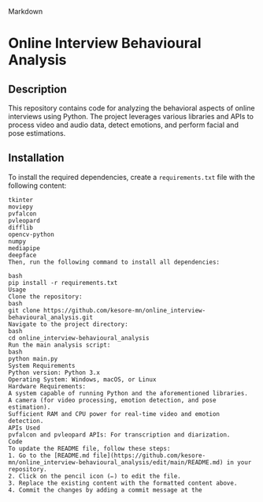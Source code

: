 
Markdown
# Online Interview Behavioural Analysis

## Description
This repository contains code for analyzing the behavioral aspects of online interviews using Python. The project leverages various libraries and APIs to process video and audio data, detect emotions, and perform facial and pose estimations.

## Installation
To install the required dependencies, create a `requirements.txt` file with the following content:

```plaintext
tkinter
moviepy
pvfalcon
pvleopard
difflib
opencv-python
numpy
mediapipe
deepface
Then, run the following command to install all dependencies:

bash
pip install -r requirements.txt
Usage
Clone the repository:
bash
git clone https://github.com/kesore-mn/online_interview-behavioural_analysis.git
Navigate to the project directory:
bash
cd online_interview-behavioural_analysis
Run the main analysis script:
bash
python main.py
System Requirements
Python version: Python 3.x
Operating System: Windows, macOS, or Linux
Hardware Requirements:
A system capable of running Python and the aforementioned libraries.
A camera (for video processing, emotion detection, and pose estimation).
Sufficient RAM and CPU power for real-time video and emotion detection.
APIs Used
pvfalcon and pvleopard APIs: For transcription and diarization.
Code
To update the README file, follow these steps:
1. Go to the [README.md file](https://github.com/kesore-mn/online_interview-behavioural_analysis/edit/main/README.md) in your repository.
2. Click on the pencil icon (✏️) to edit the file.
3. Replace the existing content with the formatted content above.
4. Commit the changes by adding a commit message at the 
